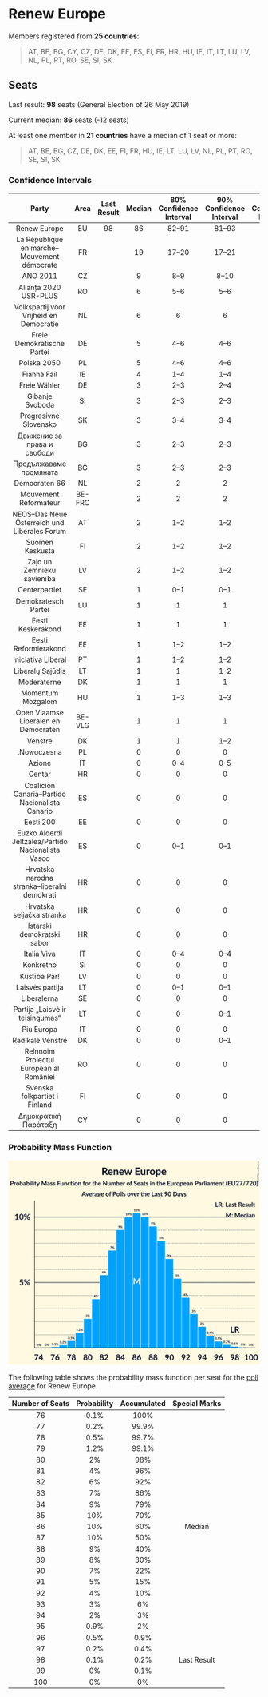 # Renew Europe

Members registered from **25 countries**:

> AT, BE, BG, CY, CZ, DE, DK, EE, ES, FI, FR, HR, HU, IE, IT, LT, LU, LV, NL, PL, PT, RO, SE, SI, SK

## Seats

Last result: **98** seats (General Election of 26 May 2019)

Current median: **86** seats (-12 seats)

At least one member in **21 countries** have a median of 1 seat or more:

> AT, BE, BG, CZ, DE, DK, EE, FI, FR, HU, IE, LT, LU, LV, NL, PL, PT, RO, SE, SI, SK

### Confidence Intervals

| Party | Area | Last Result | Median | 80% Confidence Interval | 90% Confidence Interval | 95% Confidence Interval | 99% Confidence Interval |
|:-----:|:----:|:-----------:|:------:|:-----------------------:|:-----------------------:|:-----------------------:|:-----------------------:|
| Renew Europe | EU | 98 | 86 | 82–91 | 81–93 | 80–94 | 78–96 |
| La République en marche–Mouvement démocrate | FR | | 19 | 17–20 | 17–21 | 17–21 | 16–22 |
| ANO 2011 | CZ | | 9 | 8–9 | 8–10 | 8–10 | 8–10 |
| Alianța 2020 USR-PLUS | RO | | 6 | 5–6 | 5–6 | 5–6 | 4–7 |
| Volkspartij voor Vrijheid en Democratie | NL | | 6 | 6 | 6 | 6 | 6 |
| Freie Demokratische Partei | DE | | 5 | 4–6 | 4–6 | 4–7 | 3–7 |
| Polska 2050 | PL | | 5 | 4–6 | 4–6 | 4–6 | 3–7 |
| Fianna Fáil | IE | | 4 | 1–4 | 1–4 | 1–4 | 1–4 |
| Freie Wähler | DE | | 3 | 2–3 | 2–4 | 2–4 | 1–6 |
| Gibanje Svoboda | SI | | 3 | 2–3 | 2–3 | 2–3 | 2–3 |
| Progresívne Slovensko | SK | | 3 | 3–4 | 3–4 | 3–4 | 3–4 |
| Движение за права и свободи | BG | | 3 | 2–3 | 2–3 | 2–3 | 2–4 |
| Продължаваме промяната | BG | | 3 | 2–3 | 2–3 | 2–3 | 2–4 |
| Democraten 66 | NL | | 2 | 2 | 2 | 2 | 2 |
| Mouvement Réformateur | BE-FRC | | 2 | 2 | 2 | 1–2 | 1–2 |
| NEOS–Das Neue Österreich und Liberales Forum | AT | | 2 | 1–2 | 1–2 | 1–2 | 1–2 |
| Suomen Keskusta | FI | | 2 | 1–2 | 1–2 | 1–2 | 1–2 |
| Zaļo un Zemnieku savienība | LV | | 2 | 1–2 | 1–2 | 1–2 | 1–2 |
| Centerpartiet | SE | | 1 | 0–1 | 0–1 | 0–1 | 0–1 |
| Demokratesch Partei | LU | | 1 | 1 | 1 | 1 | 1 |
| Eesti Keskerakond | EE | | 1 | 1 | 1 | 1 | 0–1 |
| Eesti Reformierakond | EE | | 1 | 1–2 | 1–2 | 1–2 | 1–2 |
| Iniciativa Liberal | PT | | 1 | 1–2 | 1–2 | 1–2 | 1–3 |
| Liberalų Sąjūdis | LT | | 1 | 1 | 1–2 | 1–2 | 1–2 |
| Moderaterne | DK | | 1 | 1 | 1 | 1 | 1 |
| Momentum Mozgalom | HU | | 1 | 1–3 | 1–3 | 1–3 | 1–4 |
| Open Vlaamse Liberalen en Democraten | BE-VLG | | 1 | 1 | 1 | 1 | 1 |
| Venstre | DK | | 1 | 1 | 1–2 | 1–2 | 1–2 |
| .Nowoczesna | PL | | 0 | 0 | 0 | 0 | 0 |
| Azione | IT | | 0 | 0–4 | 0–5 | 0–5 | 0–5 |
| Centar | HR | | 0 | 0 | 0 | 0 | 0 |
| Coalición Canaria–Partido Nacionalista Canario | ES | | 0 | 0 | 0 | 0 | 0 |
| Eesti 200 | EE | | 0 | 0 | 0 | 0 | 0 |
| Euzko Alderdi Jeltzalea/Partido Nacionalista Vasco | ES | | 0 | 0–1 | 0–1 | 0–1 | 0–1 |
| Hrvatska narodna stranka–liberalni demokrati | HR | | 0 | 0 | 0 | 0 | 0 |
| Hrvatska seljačka stranka | HR | | 0 | 0 | 0 | 0 | 0 |
| Istarski demokratski sabor | HR | | 0 | 0 | 0 | 0 | 0 |
| Italia Viva | IT | | 0 | 0–4 | 0–4 | 0–4 | 0–5 |
| Konkretno | SI | | 0 | 0 | 0 | 0 | 0 |
| Kustība Par! | LV | | 0 | 0 | 0 | 0 | 0 |
| Laisvės partija | LT | | 0 | 0–1 | 0–1 | 0–1 | 0–1 |
| Liberalerna | SE | | 0 | 0 | 0 | 0 | 0 |
| Partija „Laisvė ir teisingumas“ | LT | | 0 | 0 | 0–1 | 0–1 | 0–1 |
| Più Europa | IT | | 0 | 0 | 0 | 0 | 0–4 |
| Radikale Venstre | DK | | 0 | 0 | 0–1 | 0–1 | 0–1 |
| Reînnoim Proiectul European al României | RO | | 0 | 0 | 0 | 0 | 0 |
| Svenska folkpartiet i Finland | FI | | 0 | 0 | 0 | 0 | 0–1 |
| Δημοκρατική Παράταξη | CY | | 0 | 0 | 0 | 0 | 0 |

### Probability Mass Function

![Graph with seats probability mass function not yet produced](average-2023-12-31-seats-pmf-reneweurope.png "Seats Probability Mass Function")

The following table shows the probability mass function per seat for the [poll average](average-2023-12-31.html) for Renew Europe.

| Number of Seats | Probability | Accumulated | Special Marks |
|:---------------:|:-----------:|:-----------:|:-------------:|
| 76 | 0.1% | 100% |  |
| 77 | 0.2% | 99.9% |  |
| 78 | 0.5% | 99.7% |  |
| 79 | 1.2% | 99.1% |  |
| 80 | 2% | 98% |  |
| 81 | 4% | 96% |  |
| 82 | 6% | 92% |  |
| 83 | 7% | 86% |  |
| 84 | 9% | 79% |  |
| 85 | 10% | 70% |  |
| 86 | 10% | 60% | Median |
| 87 | 10% | 50% |  |
| 88 | 9% | 40% |  |
| 89 | 8% | 30% |  |
| 90 | 7% | 22% |  |
| 91 | 5% | 15% |  |
| 92 | 4% | 10% |  |
| 93 | 3% | 6% |  |
| 94 | 2% | 3% |  |
| 95 | 0.9% | 2% |  |
| 96 | 0.5% | 0.9% |  |
| 97 | 0.2% | 0.4% |  |
| 98 | 0.1% | 0.2% | Last Result |
| 99 | 0% | 0.1% |  |
| 100 | 0% | 0% |  |


